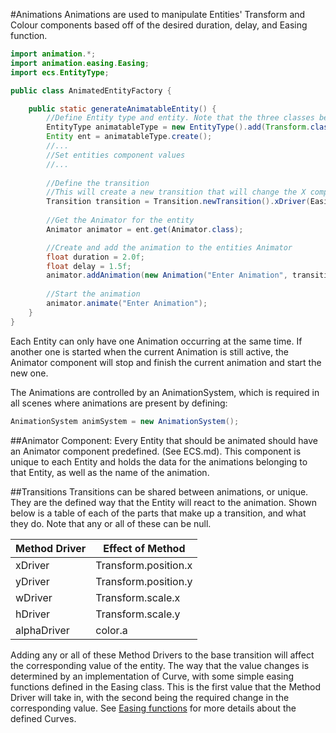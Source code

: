 #Animations
Animations are used to manipulate Entities' Transform and Colour components based off of the desired duration, delay, and Easing function.

````java
import animation.*;
import animation.easing.Easing;
import ecs.EntityType;

public class AnimatedEntityFactory {

    public static generateAnimatableEntity() {
        //Define Entity type and entity. Note that the three classes below are required for the Animator to work safely
        EntityType animatableType = new EntityType().add(Transform.class).add(SpriteRenderer.class).add(Animator.class);
        Entity ent = animatableType.create();
        //...
        //Set entities component values
        //...
        
        //Define the transition
        //This will create a new transition that will change the X component of the entity by 100.0 units, with the smoothing curve given by Easing.easeOutBounce()
        Transition transition = Transition.newTransition().xDriver(Easing.easeOutBounce(), 100.0f);
        
        //Get the Animator for the entity
        Animator animator = ent.get(Animator.class);

        //Create and add the animation to the entities Animator
        float duration = 2.0f;
        float delay = 1.5f;
        animator.addAnimation(new Animation("Enter Animation", transition, duration, delay, ent));
        
        //Start the animation
        animator.animate("Enter Animation");
    }
}
````

Each Entity can only have one Animation occurring at the same time. If another one is started when the current Animation is still active, the Animator component will stop and finish the current 
animation and start the new one.

The Animations are controlled by an AnimationSystem, which is required in all scenes where animations are present by defining:
```java
AnimationSystem animSystem = new AnimationSystem();
```

##Animator Component:
Every Entity that should be animated should have an Animator component predefined. (See ECS.md). This component is unique to each Entity and holds the data for the animations belonging to that Entity, as well as the name of the animation. 

##Transitions 
Transitions can be shared between animations, or unique. They are the defined way that the Entity will react to the animation. Shown below is a table of each of the parts that make up a transition, and what they do. Note that any or all of these can be null. 

| Method Driver | Effect of Method |
| --- | --- |
| xDriver | Transform.position.x |
| yDriver | Transform.position.y |
| wDriver | Transform.scale.x |
| hDriver | Transform.scale.y |
| alphaDriver | color.a |

Adding any or all of these Method Drivers to the base transition will affect the corresponding value of the entity. The way that the value changes is determined by an implementation of Curve, with some simple easing functions defined in the Easing class.
This is the first value that the Method Driver will take in, with the second being the required change in the corresponding value.
See [Easing functions](https://easings.net/) for more details about the defined Curves.